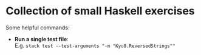 # Collection of small Haskell exercises

Some helpful commands:

- **Run a single test file**: <br> E.g. `stack test --test-arguments "-m "Kyu8.ReversedStrings""`

